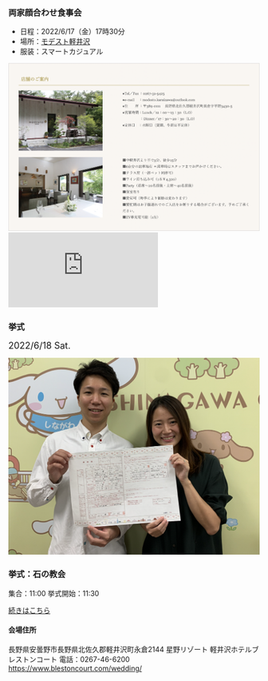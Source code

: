 ### 両家顔合わせ食事会

* 日程：2022/6/17（金）17時30分
* 場所：[モデスト軽井沢](http://www.modesto.jp/)
* 服装：スマートカジュアル

<img src="modest.png">

<iframe src="https://www.google.com/maps/embed?pb=!1m14!1m8!1m3!1d12854.34125223825!2d138.590089!3d36.346599!3m2!1i1024!2i768!4f13.1!3m3!1m2!1s0x0%3A0xfd856839cfa9f537!2sMODESTO!5e0!3m2!1sja!2sus!4v1650806124665!5m2!1sja!2sus" style="border:0;" allowfullscreen="" loading="lazy" referrerpolicy="no-referrer-when-downgrade"></iframe>

### 挙式

<span style="font-size:18px">2022/6/18 Sat.
</span>

<img src="sanmisa.png">

### 挙式：石の教会

集合：11:00
挙式開始：11:30 

[続きはこちら](information.md)

#### 会場住所

長野県安曇野市長野県北佐久郡軽井沢町永倉2144 星野リゾート 軽井沢ホテルブレストンコート
電話：0267-46-6200
https://www.blestoncourt.com/wedding/